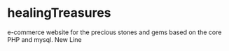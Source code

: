 # healingTreasures
e-commerce website for the precious stones and gems based on the core PHP and mysql.
New Line
